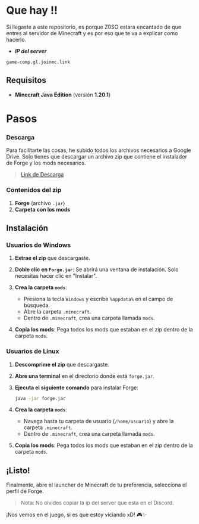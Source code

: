 # Que hay !!

Si llegaste a este repositorio, es porque Z0SO estara encantado de que entres al servidor de Minecraft y es por eso que te va a explicar como hacerlo.

- ***IP del server***

```ip
game-comp.gl.joinmc.link
```

## Requisitos
- **Minecraft Java Edition** (versión **1.20.1**)

# Pasos

### Descarga
Para facilitarte las cosas, he subido todos los archivos necesarios a Google Drive. Solo tienes que descargar un archivo zip que contiene el instalador de Forge y los mods necesarios.

> [Link de Descarga](https://drive.google.com/drive/folders/1ZZxfsMmwi2Hvgp9xwn98E5pwd0YvQRGp?usp=sharing "https://drive.google.com/drive/folders/1ZZxfsMmwi2Hvgp9xwn98E5pwd0YvQRGp?usp=sharing")

### Contenidos del zip
1. **Forge** (archivo `.jar`)
2. **Carpeta con los mods**

## Instalación

### Usuarios de Windows

1. **Extrae el zip** que descargaste.
2. **Doble clic en `Forge.jar`**: Se abrirá una ventana de instalación. Solo necesitas hacer clic en "Instalar".

3. **Crea la carpeta `mods`**:
    - Presiona la tecla `Windows` y escribe `%appdata%` en el campo de búsqueda.
    - Abre la carpeta `.minecraft`.
    - Dentro de `.minecraft`, crea una carpeta llamada `mods`.

4. **Copia los mods**: Pega todos los mods que estaban en el zip dentro de la carpeta `mods`.

### Usuarios de Linux

1. **Descomprime el zip** que descargaste.
2. **Abre una terminal** en el directorio donde está `forge.jar`.
3. **Ejecuta el siguiente comando** para instalar Forge:

    ```sh
    java -jar forge.jar
    ```

4. **Crea la carpeta `mods`**:
    - Navega hasta tu carpeta de usuario (`/home/usuario`) y abre la carpeta `.minecraft`.
    - Dentro de `.minecraft`, crea una carpeta llamada `mods`.

5. **Copia los mods**: Pega todos los mods que estaban en el zip dentro de la carpeta `mods`.

## ¡Listo!

Finalmente, abre el launcher de Minecraft de tu preferencia, selecciona el perfil de Forge.

> Nota: No olvides copiar la ip del server que esta en el Discord.

¡Nos vemos en el juego, si es que estoy viciando xD! 🎮✨